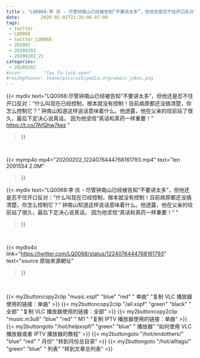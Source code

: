 ```yaml
---
title : "LQ0068:李 庆 - 尽管钟南山已经被告知“不要讲太多”，但他还是忍不住开口反对：“什么叫现在已经控制，根本就没有控制！目前病原都还没搞清楚，你怎么控制它？” 钟南山知道这样说话意味着什么。他透露，他在父亲的坟前站了很久，最后下定决心说真话。 因为他坚信“真话和真药一样重要！” "
date:        2020-02-02T21:35:06-07:00
tags:
 - twitter
 - LQ0068
 - twitter_LQ0068
 - 202002
 - 20200202
 - 20200202_21
categories:
 - 20200202
#icon:        "fas fa-lock-open"
#resImgTeaser: teaserpics/wikipedia.org/emacs-jokes.png
---
```


{{< mydiv text="LQ0068:尽管钟南山已经被告知“不要讲太多”，但他还是忍不住开口反对：“什么叫现在已经控制，根本就没有控制！目前病原都还没搞清楚，你怎么控制它？” 钟南山知道这样说话意味着什么。他透露，他在父亲的坟前站了很久，最后下定决心说真话。 因为他坚信“真话和真药一样重要！” https://t.co/7AfQhw7kez "
>}}
<br>


{{< mymp4o mp4="20200202_1224076444768161793.mp4"
text="len 2091554    2.0M"
>}}


{{< mydiv text="LQ0068:李 庆 - 尽管钟南山已经被告知“不要讲太多”，但他还是忍不住开口反对：“什么叫现在已经控制，根本就没有控制！目前病原都还没搞清楚，你怎么控制它？” 钟南山知道这样说话意味着什么。他透露，他在父亲的坟前站了很久，最后下定决心说真话。 因为他坚信“真话和真药一样重要！” "
>}}
<br>

{{< mydiv4o link="https://twitter.com/LQ0068/status/1224076444768161793"
text="source 原始來源網址"
>}}


<br>



{{< my2buttoncopy2clip "music.xspf"        "blue"   "red"    " 单曲"  "复制 VLC 播放器使用的链接：单曲" >}} {{< my2buttoncopy2clip "/all.xspf"         "green"  "black"  " 全部"  "复制 VLC 播放器使用的链接：全部" >}} {{< my2buttoncopy2clip "music.m3u8"        "blue"   "red"    " M1 "    "复制 IPTV 播放器使用的链接：单曲" >}} {{< my2buttongoto      "/hot/helpxspf/"    "green"  "blue"   " 播放器" "如何使用 VLC 播放器或者 IPTV 播放器的教程" >}} {{< my2buttongoto      "/hot/endothers/"   "blue"   "red"    " 月份"   "转到月份总目录" >}} {{< my2buttongoto      "/hot/alltags/"     "green"  "blue"   " 列表"   "转到文章总列表" >}} 
